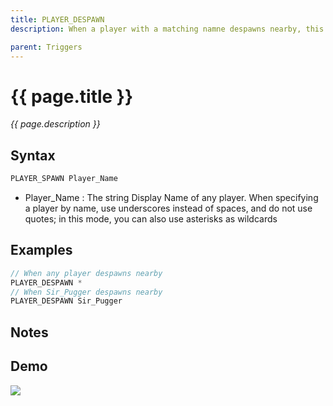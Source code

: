 ```yaml
---
title: PLAYER_DESPAWN
description: When a player with a matching namne despawns nearby, this trigger is hit.

parent: Triggers
---
```


# {{ page.title }}

_{{ page.description }}_

## Syntax

```java
PLAYER_SPAWN Player_Name
```
-  Player_Name : The string Display Name of any player. When specifying a player by name, use underscores instead of spaces, and do not use quotes; in this mode, you can also use asterisks as wildcards

## Examples

```java
// When any player despawns nearby
PLAYER_DESPAWN *
// When Sir_Pugger despawns nearby
PLAYER_DESPAWN Sir_Pugger
```

## Notes


## Demo
![](https://1.imgur.com/r9HCGZe.gif)